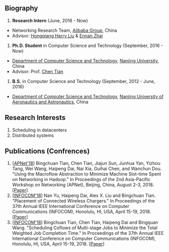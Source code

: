 ## Biography
1. **Research Intern** (June, 2018 - Now)  
  * Networking Research Team, [Alibaba Group](https://www.alibabagroup.com/en/global/home), China  
  * Advisor: [Hongqiang Harry Liu](http://www.hongqiangliu.com/) & [Ennan Zhai](https://ennanzhai.github.io/)
1. **Ph.D. Student** in Computer Science and Technology (September, 2016 - Now)  
  * [Department of Computer Science and Technology](http://cs.nju.edu.cn/), [Nanjing University](https://www.nju.edu.cn/), China  
  * Advisor: Prof. [Chen Tian](https://cs.nju.edu.cn/tianchen/)
1. **B.S.** in Computer Science and Technology (September, 2012 - June, 2016)  
  * [Department of Computer Science and Technology](http://cs.nuaa.edu.cn/), [Nanjing University of Aeronautics and Astronautics](http://www.nuaa.edu.cn/), China

## Research Interests
  1. Scheduling in datacenters
  2. Distributed systems

## Publications (Confrences)
  1. \[[APNet'18](https://conferences.sigcomm.org/events/apnet2018/index.html)\] 
    Bingchuan Tian, Chen Tian, Jiajun Sun, Junhua Yan, Yizhou Tang, Wei Wang, Haipeng Dai, Nai Xia, Guihai Chen, and Wanchun Dou. 
    "Using the Macroflow Abstraction to Minimize Machine Slot-time Spent on Networking in Hadoop." 
    In Proceedings of the 2nd Asia-Pacific Workshop on Networking (APNet), Beijing, China, August 2-3, 2018. 
    \[[Paper](https://doi.org/10.1145/3232565.3234504)\]
  1. \[[INFOCOM'18](http://infocom2018.ieee-infocom.org/)\] 
    Nan Yu, Haipeng Dai, Alex X. Liu and Bingchuan Tian. 
    "Placement of Connected Wireless Chargers." 
    In Proceedings of the 37th Annual IEEE International Conference on Computer Communications (INFOCOM), Honolulu, HI, USA, April 15-19, 2018. 
    \[[Paper](https://www.doi.org/10.1109/INFOCOM.2018.8485934)\]
  1. \[[INFOCOM'18](http://infocom2018.ieee-infocom.org/)\] 
    Bingchuan Tian, Chen Tian, Haipeng Dai and Bingquan Wang. 
    "Scheduling Coflows of Multi-stage Jobs to Minimize the Total Weighted Job Completion Time." 
    In Proceedings of the 37th Annual IEEE International Conference on Computer Communications (INFOCOM), Honolulu, HI, USA, April 15-19, 2018. 
  \[[Paper](https://www.doi.org/10.1109/INFOCOM.2018.8486340)\]

## 
